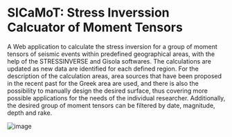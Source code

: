 # SICaMoT: Stress Inverssion Calcuator of Moment Tensors
A Web application to calculate the stress inversion for a group of moment tensors of seismic events within predefined geographical areas, with the help of the STRESSINVERSE and Gisola softwares. The calculations are updated as new data are identified for each defined region. For the description of the calculation areas, area sources that have been proposed in the recent past for the Greek area are used, and there is also the possibility to manually design the desired surface, thus covering more possible applications for the needs of the individual researcher. Additionally, the desired group of moment tensors can be filtered by date, magnitude, depth and rake.

![image](https://github.com/Kayieni/thesis_gisola_plugin/assets/44552188/7b67c96d-e88f-46a9-bedc-172c6beb3500)


